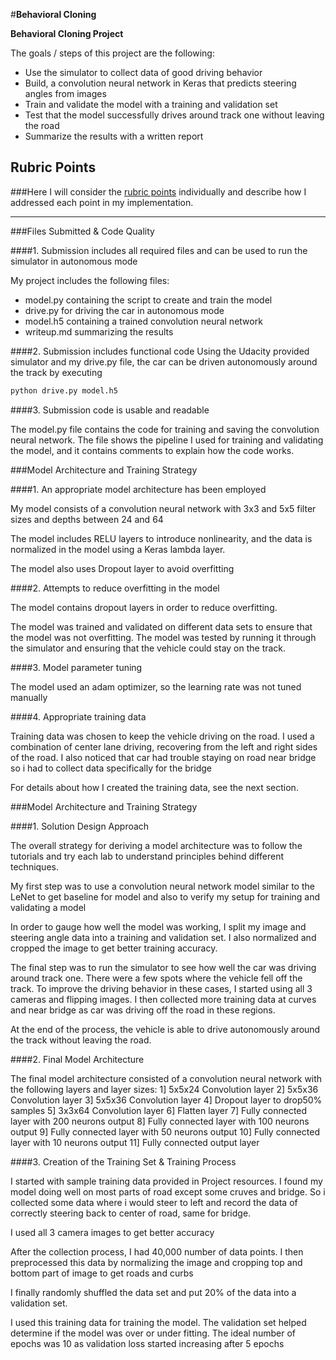 #**Behavioral Cloning** 

**Behavioral Cloning Project**

The goals / steps of this project are the following:
* Use the simulator to collect data of good driving behavior
* Build, a convolution neural network in Keras that predicts steering angles from images
* Train and validate the model with a training and validation set
* Test that the model successfully drives around track one without leaving the road
* Summarize the results with a written report


[//]: # (Image References)

[image1]: ./examples/placeholder.png "Model Visualization"
[image2]: ./examples/placeholder.png "Grayscaling"
[image3]: ./examples/placeholder_small.png "Recovery Image"
[image4]: ./examples/placeholder_small.png "Recovery Image"
[image5]: ./examples/placeholder_small.png "Recovery Image"
[image6]: ./examples/placeholder_small.png "Normal Image"
[image7]: ./examples/placeholder_small.png "Flipped Image"

## Rubric Points
###Here I will consider the [rubric points](https://review.udacity.com/#!/rubrics/432/view) individually and describe how I addressed each point in my implementation.  

---
###Files Submitted & Code Quality

####1. Submission includes all required files and can be used to run the simulator in autonomous mode

My project includes the following files:
* model.py containing the script to create and train the model
* drive.py for driving the car in autonomous mode
* model.h5 containing a trained convolution neural network 
* writeup.md summarizing the results

####2. Submission includes functional code
Using the Udacity provided simulator and my drive.py file, the car can be driven autonomously around the track by executing 
```sh
python drive.py model.h5
```

####3. Submission code is usable and readable

The model.py file contains the code for training and saving the convolution neural network. The file shows the pipeline I used for training and validating the model, and it contains comments to explain how the code works.

###Model Architecture and Training Strategy

####1. An appropriate model architecture has been employed

My model consists of a convolution neural network with 3x3 and 5x5 filter sizes and depths between 24 and 64

The model includes RELU layers to introduce nonlinearity, and the data is normalized in the model using a Keras lambda layer. 

The model also uses Dropout layer to avoid overfitting

####2. Attempts to reduce overfitting in the model

The model contains dropout layers in order to reduce overfitting. 

The model was trained and validated on different data sets to ensure that the model was not overfitting. The model was tested by running it through the simulator and ensuring that the vehicle could stay on the track.

####3. Model parameter tuning

The model used an adam optimizer, so the learning rate was not tuned manually

####4. Appropriate training data

Training data was chosen to keep the vehicle driving on the road. I used a combination of center lane driving, recovering from the left and right sides of the road. I also noticed that car had trouble staying on road near bridge so i had to collect data specifically for the bridge

For details about how I created the training data, see the next section. 

###Model Architecture and Training Strategy

####1. Solution Design Approach

The overall strategy for deriving a model architecture was to follow the tutorials and try each lab to understand principles behind different techniques.

My first step was to use a convolution neural network model similar to the LeNet to get baseline for model and also to verify my setup for training and validating a model

In order to gauge how well the model was working, I split my image and steering angle data into a training and validation set. I also normalized and cropped the image to get better training accuracy.

The final step was to run the simulator to see how well the car was driving around track one. There were a few spots where the vehicle fell off the track. To improve the driving behavior in these cases, I started using all 3 cameras and flipping images. I then collected more training data at curves and near bridge as car was driving off the road in these regions.

At the end of the process, the vehicle is able to drive autonomously around the track without leaving the road.

####2. Final Model Architecture

The final model architecture consisted of a convolution neural network with the following layers and layer sizes:
1] 5x5x24 Convolution layer
2] 5x5x36 Convolution layer
3] 5x5x36 Convolution layer
4] Dropout layer to drop50% samples
5] 3x3x64 Convolution layer
6] Flatten layer
7] Fully connected layer with 200 neurons output
8] Fully connected layer with 100 neurons output
9] Fully connected layer with 50 neurons output
10] Fully connected layer with 10 neurons output
11] Fully connected output layer

####3. Creation of the Training Set & Training Process

I started with sample training data provided in Project resources. I found my model doing well on most parts of road except some cruves and bridge. So i collected some data where i would steer to left and record the data of correctly steering back to center of road, same for bridge.

I used all 3 camera images to get better accuracy

After the collection process, I had 40,000 number of data points. I then preprocessed this data by normalizing the image and cropping top and bottom part of image to get roads and curbs


I finally randomly shuffled the data set and put 20% of the data into a validation set. 

I used this training data for training the model. The validation set helped determine if the model was over or under fitting. The ideal number of epochs was 10 as validation loss started increasing after 5 epochs